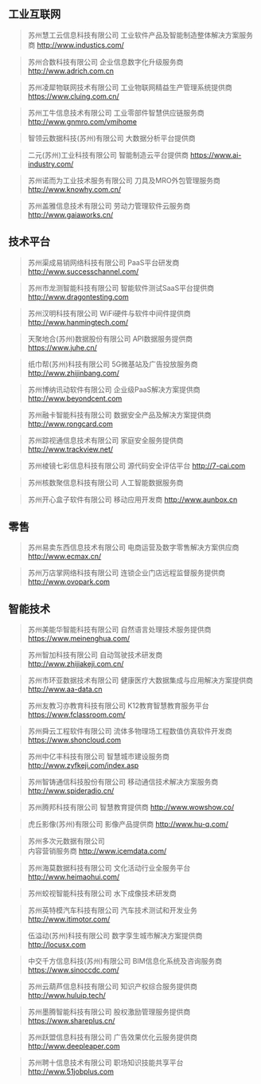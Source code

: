 ## 工业互联网

> 苏州慧工云信息科技有限公司
> 工业软件产品及智能制造整体解决方案服务商
> http://www.industics.com/

>    苏州合数科技有限公司
  >  	企业信息数字化升级服务商
   >     http://www.adrich.com.cn


> 苏州凌犀物联网技术有限公司
> 工业物联网精益生产管理系统提供商
> 	https://www.cluing.com.cn/



> 	苏州工牛信息技术有限公司
> 工业零部件智慧供应链服务商
> 	http://www.gnmro.com/vmihome


> 智领云数据科技(苏州)有限公司
> 	大数据分析平台提供商


> 二元(苏州)工业科技有限公司
> 	智能制造云平台提供商
> https://www.ai-industry.com/




> 	苏州诺而为工业技术服务有限公司
> 刀具及MRO外包管理服务商
> http://www.knowhy.com.cn/



> 	苏州盖雅信息技术有限公司
> 劳动力管理软件云服务商
> http://www.gaiaworks.cn/



## 技术平台


> 苏州渠成易销网络科技有限公司
> PaaS平台研发商
> 	http://www.successchannel.com/



> 苏州市龙测智能科技有限公司
> 智能软件测试SaaS平台提供商
> http://www.dragontesting.com




> 苏州汉明科技有限公司
> WiFi硬件与软件中间件提供商
> http://www.hanmingtech.com/



> 	天聚地合(苏州)数据股份有限公司
> API数据服务提供商
> https://www.juhe.cn/



> 纸巾帮(苏州)科技有限公司
> 5G微基站及广告投放服务商
> http://www.zhijinbang.com/


> 	苏州博纳讯动软件有限公司
> 企业级PaaS解决方案提供商
> 	http://www.beyondcent.com



> 	苏州融卡智能科技有限公司
> 	数据安全产品及解决方案提供商
> 	http://www.rongcard.com



> 苏州踪视通信息技术有限公司
> 	家庭安全服务提供商
> http://www.trackview.net/



> 苏州棱镜七彩信息科技有限公司
> 源代码安全评估平台
> http://7-cai.com

> 苏州核数聚信息科技有限公司
> 人工智能数据服务商

> 苏州开心盒子软件有限公司
> 移动应用开发商
> 	http://www.aunbox.cn



## 零售

> 苏州易卖东西信息技术有限公司
> 	电商运营及数字零售解决方案供应商
> 	http://www.ecmax.cn/



> 	苏州万店掌网络科技有限公司
> 连锁企业门店远程监督服务提供商
> 	http://www.ovopark.com




## 智能技术

>	苏州美能华智能科技有限公司
>    自然语言处理技术服务提供商
>   	https://www.meinenghua.com/



> 苏州智加科技有限公司
> 自动驾驶技术研发商
> http://www.zhijiakeji.com.cn/





> 苏州市环亚数据技术有限公司
> 健康医疗大数据集成与应用解决方案提供商
> 	http://www.aa-data.cn

>	苏州友教习亦教育科技有限公司
>	K12教育智慧教育服务平台
>https://www.fclassroom.com/

> 	苏州舜云工程软件有限公司
> 	流体多物理场工程数值仿真软件开发商
> 	https://www.shoncloud.com







> 苏州中亿丰科技有限公司
> 智慧城市建设服务商
> http://www.zyfkeji.com/index.asp



> 	苏州智铸通信科技股份有限公司
> 	移动通信技术解决方案服务商
> http://www.spideradio.cn/




> 苏州腾邦科技有限公司
> 	智慧教育提供商
> 	http://www.wowshow.co/




> 虎丘影像(苏州)有限公司
> 	影像产品提供商
> 	http://www.hu-q.com/



> 苏州多次元数据有限公司	
> 内容营销服务商
> 	http://www.icemdata.com/








> 	苏州海莫数据科技有限公司
> 文化活动行业全服务平台
> 	http://www.heimaohui.com/





> 苏州蛟视智能科技有限公司
> 水下成像技术研发商



> 	苏州英特模汽车科技有限公司
> 汽车技术测试和开发业务
> http://www.itimotor.com/



> 伍溢动(苏州)科技有限公司
> 数字孪生城市解决方案提供商
> http://locusx.com




> 中交千方信息科技(苏州)有限公司
> BIM信息化系统及咨询服务商
> https://www.sinoccdc.com/


> 苏州云葫芦信息科技有限公司
> 知识产权综合服务提供商
> 	http://www.huluip.tech/





> 苏州墨腾智能科技有限公司
> 股权激励管理服务提供商
> https://www.shareplus.cn/


> 苏州跃盟信息科技有限公司
> 广告效果优化云服务提供商
> http://www.deepleaper.com



> 	苏州聘十信息技术有限公司
> 职场知识技能共享平台
> 	http://www.51jobplus.com



> 








